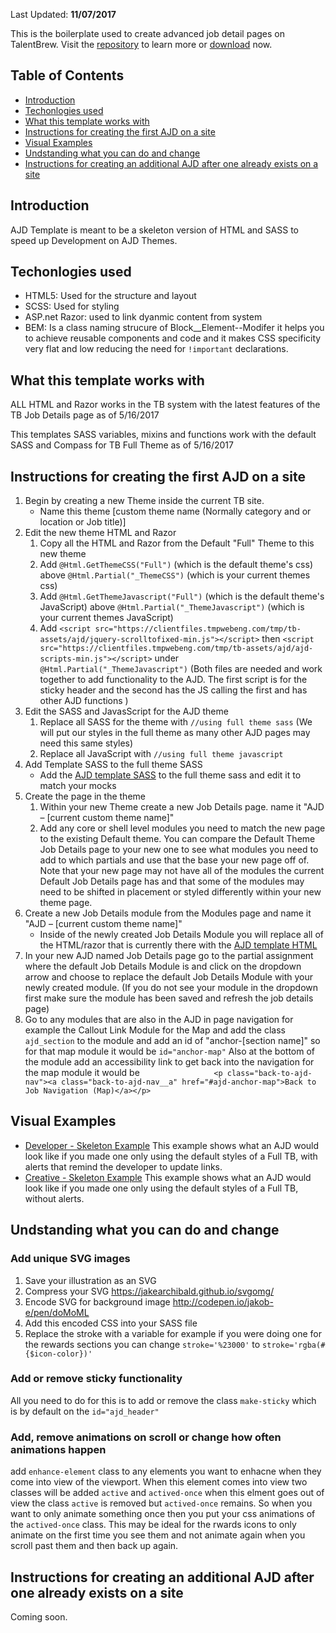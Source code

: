 
Last Updated: **11/07/2017**

This is the boilerplate used to create advanced job detail pages on TalentBrew. Visit the [repository](https://github.com/tmpworldwide/tb-ajd-template) to learn more or [download](https://github.com/tmpworldwide/tb-ajd-template/archive/gh-pages.zip) now.

## Table of Contents

* [Introduction](#introduction)
* [Techonlogies used](#techonlogies-used)
* [What this template works with](#what-this-template-works-with)
* [Instructions for creating the first AJD on a site](#instructions-for-creating-the-first-ajd-on-a-site)
* [Visual Examples](#visual-examples)
* [Undstanding what you can do and change](#undstanding-what-you-can-do-and-change)
* [Instructions for creating an additional AJD after one already exists on a site](#instructions-for-creating-an-additional-ajd-after-one-already-exists-on-a-site)

## Introduction

AJD Template is meant to be a skeleton version of HTML and SASS to speed up Development on AJD Themes.

## Techonlogies used

* HTML5: Used for the structure and layout
* SCSS: Used for styling
* ASP.net Razor: used to link dyanmic content from system 
* BEM: Is a class naming strucure of Block__Element--Modifer it helps you to achieve reusable components and code and it makes CSS specificity very flat and low reducing the need for `!important` declarations.

## What this template works with

ALL HTML and Razor works in the TB system with the latest features of the TB Job Details page as of 5/16/2017  

This templates SASS variables, mixins and functions work with the default SASS and Compass for TB Full Theme as of 5/16/2017  

## Instructions for creating the first AJD on a site

1. Begin by creating a new Theme inside the current TB site. 
    * Name this theme [custom theme name (Normally category and or location or Job title)]
2. Edit the new theme HTML and Razor
    1. Copy all the HTML and Razor from the Default "Full" Theme to this new theme
    2. Add `@Html.GetThemeCSS("Full")` (which is the default theme's css) above `@Html.Partial("_ThemeCSS")` (which is your current themes css)
    3. Add `@Html.GetThemeJavascript("Full")` (which is the default theme's JavaScript) above `@Html.Partial("_ThemeJavascript")` (which is your current themes JavaScript)
    4. Add `<script src="https://clientfiles.tmpwebeng.com/tmp/tb-assets/ajd/jquery-scrolltofixed-min.js"></script>` then `<script src="https://clientfiles.tmpwebeng.com/tmp/tb-assets/ajd/ajd-scripts-min.js"></script>` under `@Html.Partial("_ThemeJavascript")` (Both files are needed and work together to add functionality to the AJD. The first script is for the sticky header and the second has the JS calling the first and has other AJD functions )
3. Edit the SASS and JavasScript for the AJD theme
    1. Replace all SASS for the theme with `//using full theme sass` (We will put our styles in the full theme as many other AJD pages may need this same styles)
    2. Replace all JavaScript with `//using full theme javascript`
 4. Add Template SASS to the full theme SASS
     * Add the [AJD template SASS](https://github.com/tmpworldwide/tb-ajd-template/blob/gh-pages/code/ajd-styles.scss) to the full theme sass and edit it to match your mocks
 5. Create the page in the theme
     1. Within your new Theme create a new Job Details page. name it "AJD – [current custom theme name]"
     2. Add any core or shell level modules you need to match the new page to the existing Default theme. You can compare the Default Theme Job Details page to your new one to see what modules you need to add to which partials and use that the base your new page off of. Note that your new page may not have all of the modules the current Default Job Details page has and that some of the modules may need to be shifted in placement or styled differently within your new theme page.
6. Create a new Job Details module from the Modules page and name it "AJD – [current custom theme name]"
    * Inside of the newly created Job Details Module you will replace all of the HTML/razor that is currently there with the [AJD template HTML](https://github.com/tmpworldwide/tb-ajd-template/blob/gh-pages/code/ajd-module.html)
7. In your new AJD named Job Details page go to the partial assignment where the default Job Details Module is and click on the dropdown arrow and choose to replace the default Job Details Module with your newly created module. (If you do not see your module in the dropdown first make sure the module has been saved and refresh the job details page)
8. Go to any modules that are also in the AJD in page navigation for example the Callout Link Module for the Map and add the class `ajd_section` to the module and add an id of "anchor-[section name]" so for that map module it would be `id="anchor-map"` Also at the bottom of the module add an accessibility link to get back into the navigation for the map module it would be `                <p class="back-to-ajd-nav"><a class="back-to-ajd-nav__a" href="#ajd-anchor-map">Back to Job Navigation (Map)</a></p>`

## Visual Examples

* [Developer - Skeleton Example](https://tmpworldwide.github.io/tb-ajd-template/examples/skeleton/) This example shows what an AJD would look like if you made one only using the default styles of a Full TB, with alerts that remind the developer to update links.
* [Creative - Skeleton Example](https://tmpworldwide.github.io/tb-ajd-template/examples/skeleton/?no-checks) This example shows what an AJD would look like if you made one only using the default styles of a Full TB, without alerts.

## Undstanding what you can do and change

### Add unique SVG images

1. Save your illustration as an SVG
2. Compress your SVG https://jakearchibald.github.io/svgomg/
3. Encode SVG for background image http://codepen.io/jakob-e/pen/doMoML
4. Add this encoded CSS into your SASS file
5. Replace the stroke with a variable for example if you were doing one for the rewards sections you can change `stroke='%23000'` to `stroke='rgba(#{$icon-color})'`


### Add or remove sticky functionality

All you need to do for this is to add or remove the class `make-sticky` which is by default on the `id="ajd_header"`

### Add, remove animations on scroll or change how often animations happen
add `enhance-element` class to any elements you want to enhacne when they come into view of the viewport. When this element comes into view two classes will be added `active` and `actived-once` when this elment goes out of view the class `active` is removed but `actived-once` remains. So when you want to only animate something once then you put your css animations of the `actived-once` class. This may be ideal for the rwards icons to only animate on the first time you see them and not animate again when you scroll past them and then back up again.

## Instructions for creating an additional AJD after one already exists on a site

Coming soon.
